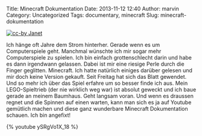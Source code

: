 Title: Minecraft Dokumentation
Date: 2013-11-12 12:40
Author: marvin
Category: Uncategorized
Tags: documentary, minecraft
Slug: minecraft-dokumentation

[![cc-by Janet]({filename}/images/8523140810_56387f434b_b.jpg)](https://secure.flickr.com/photos/13698839@N00/8523140810/in/photolist-dZajPC-dZamMb-9XU7Um-c6CjhS-d8tWdw-dC3guk-bm1Px6-bm1PF6-8q76f8-dmi38W-9sBMJC-9sBMJy-ab2uo5-8UmcwB-grzdLw-grypk7-bb2W1X-bb2VVn-gJ4Ghv-bb2VX8-dZ4zH8-bfXeee-bb2W4z-bb2VTX-dZ4Fw2-b9xtJa-bb2VZz-bb2W2M-bb2W6a-9Ur2w5-b9xt4T-b9xttT-b9xtgF-djStGX-djSuD1-djStav-eUf3QH-erQcgS-dtJHJB-djStkn-djSukq-9MwnkJ-aa8xML-dgR1Ke-bW5238-cdrkVh-bW51jV-9vjXFF-bgGPJM-8JpYrq-b1X5DP)

Ich hänge oft Jahre dem Strom hinterher. Gerade wenn es um
Computerspiele geht. Manchmal wünschte ich mir sogar mehr Computerspiele
zu spielen. Ich bin einfach grottenschlecht darin und habe es dann
irgendwann gelassen. Dabei ist mir eine riesige Perle durch die Finger
geglitten. Minecraft. Ich hatte natürlich einiges darüber gelesen und
mir doch keine Version gekauft. Seit Freitag hat sich das Blatt
gewendet. Und so mehr ich über das Spiel erfahre um so besser finde ich
aus. Mein LEGO-Spieltrieb (der nie wirklich weg war) ist absolut geweckt
und ich baue gerade an meinem Baumhaus. Geht langsam voran. Und wenn es
draussen regnet und die Spinnen auf einen warten, kann man sich es ja
auf Youtube gemütlich machen und diese ganz wunderbare Minecraft
Dokumentation schauen. Ich bin angefixt!

{% youtube ySRgVo1X_18 %}

